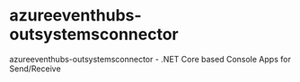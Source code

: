 # azureeventhubs-outsystemsconnector
azureeventhubs-outsystemsconnector - .NET Core based Console Apps for Send/Receive
